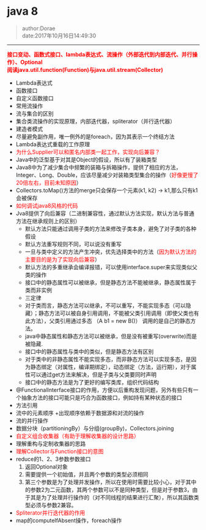 # java 8
>author:Dorae  
>date:2017年10月16日14:49:30

----
**<font color="red">接口变动、函数式接口、lambda表达式、流操作（外部迭代到内部迭代、并行操作）、Optional</font>**  
**<font color="red">阅读java.util.function(Function)与java.util.stream(Collector)</font>**

+ Lambda表达式
+ 函数接口
+ 自定义函数接口
+ 常用流操作
+ 流与集合的区别
+ 集合类流操作的实现原理，内部迭代器，spliterator（并行迭代器）
+ 建造者模式
+ 尽量避免副作用，唯一例外的是foreach，因为其表示一个终结方法
+ Lambda表达式重载的工作原理
+ <font color="red">为什么Supplier<T>可以和匿名内部类一起工作，实现向后兼容？</font>
+ Java中的泛型基于对其是Object的假设，所以有了装箱类型
+ Java8中为了减少集合中频繁的装箱与拆箱操作，提供了相应的方法，Integer、Long、Double，应该尽量减少对装箱类型集合的操作（<font color="red">好像更慢了20倍左右，目前未知原因</font>）
+ Collectors.toMap()方法的merge只会保存一个元素(k1, k2) -> k1,那么只有k1会被保存
+ <font color="red">如何调试java8风格的代码</font>
+ Jva8提供了向后兼容（二进制兼容性，通过默认方法实现，默认方法与普通方法在继承规则上的区别）
	+ 默认方法只能通过调用子类的方法来修改子类本身，避免了对子类的各种假设
	+ 默认方法重写规则不同，可以说没有重写
	+ 一旦与类中定义的方法产生冲突，优先选择类中的方法（<font color="red">因为默认方法的主要目的是为了实现向后兼容</font>）
	+ 默认方法的多重继承会编译报错，可以使用interface.super来实现类似父类的操作
	+ 接口中的静态属性可以被继承，但是静态方法不能被继承，静态属性属于类而非实例
	+ 三定律
	+ 对于类而言，静态方法可以继承，不可以重写，不能实现多态（可以隐藏）；静态方法可以被自身引用调用，不能被父类引用调用（即使父类也有此方法），父类引用通过多态 （A b1 = new B()） 调用的是自己的静态方法。
	+ java中静态属性和静态方法可以被继承，但是没有被重写(overwrite)而是被隐藏. 
	+ 接口中的静态属性与类中的类似，但是静态方法有区别
	+ 对于类中的非静态属性不能实现多态，而非静态方法可以实现多态，是因为静态绑定（对属性，编译期绑定），动态绑定（方法，运行期），对于属性可以通过get方法来解决，但是子类与父类要同时声明
	+ 接口中的静态方法是为了更好的编写类库，组织代码结构
+ @FunctionalInterface接口的作用，方便以后重构发现问题，另外有些只有一个抽象方法的接口可能只是巧合为函数接口，例如持有某种状态的接口
+ 方法引用
+ 流中的元素顺序
	+出现顺序依赖于数据源和对流的操作 
+ 流的并行操作
+ 数据分块（partitioningBy）与分组(groupBy)，Collectors.joining
+ <font color="red">自定义组合收集器（有助于理解收集器的设计思路）</font>
+ 理解重构与定制收集器的思路
+ <font color="red">理解Collector与Function接口的意图</font>
+ reduce的1、2、3参数参数接口
	1. 返回Optional对象
	2. 需要提供一个初始值，并且两个参数的类型必须相同
	3. 第三个参数是为了处理并发操作，所以在使用时需要比较小心，对于其中的参数2为二元函数，其两个参数可以不是同种类型，但是对于参数3，由于其是为了处理并行操作的（对不同线程的结果进行汇聚），所以其函数类型必须与参数2兼容。
+ <font color="red">Spliterator并行迭代器的作用</font>
+ map的computeIfAbsent操作，foreach操作